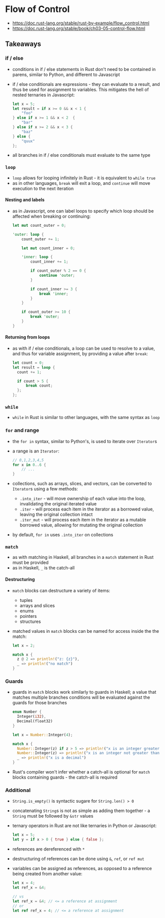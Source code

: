 # Flow of Control

- https://doc.rust-lang.org/stable/rust-by-example/flow_control.html
- https://doc.rust-lang.org/stable/book/ch03-05-control-flow.html

## Takeaways

### if / else

- conditions in if / else statements in Rust don't need to be contained in
  parens, similar to Python, and different to Javascript
- if / else conditionals are expressions - they can evaluate to a result, and
  thus be used for assignment to variables. This mitigates the hell of nested
  ternaries in Javascript:

  ```rust
  let x = 5;
  let result = if x >= 0 && x < 1 {
      "foo"
  } else if x >= 1 && x < 2  {
      "bar"
  } else if x >= 2 && x < 3 {
      "baz"
  } else {
      "quux"
  };
  ```

- all branches in if / else conditionals must evaluate to the same type

### `loop`

- `loop` allows for looping infinitely in Rust - it is equivalent to `while true`
- as in other languages, `break` will exit a loop, and `continue` will move
  execution to the next iteration

#### Nesting and labels

- as in Javascript, one can label loops to specify which loop should be affected
  when breaking or continuing:

  ```rust
  let mut count_outer = 0;

  'outer: loop {
      count_outer += 1;

      let mut count_inner = 0;

      'inner: loop {
          count_inner += 1;

          if count_outer % 2 == 0 {
              continue 'outer;
          }

          if count_inner >= 3 {
              break 'inner;
          }
      }

      if count_outer >= 10 {
          break 'outer;
      }
  }
  ```

#### Returning from loops

- as with if / else conditionals, a loop can be used to resolve to a value, and
  thus for variable assignment, by providing a value after `break`:

  ```rust
  let count = 0;
  let result = loop {
    count += 1;

    if count > 5 {
        break count;
    };
  };
  ```

### `while`

- `while` in Rust is similar to other languages, with the same syntax as `loop`

### `for` and range

- the `for in` syntax, similar to Python's, is used to iterate over `Iterator`s
- a range is an `Iterator`:

  ```rust
  // 0,1,2,3,4,5
  for x in 0..6 {
      // ...
  }
  ```

- collections, such as arrays, slices, and vectors, can be converted to
  `Iterator`s using a few methods:
  - `.into_iter` - will move ownership of each value into the loop,
    invalidating the original iterated value
  - `.iter` - will process each item in the iterator as a borrowed value,
    leaving the original collection intact
  - `.iter_mut` - will process each item in the iterator as a mutable borrowed
    value, allowing for mutating the original collection
- by default, `for in` uses `.into_iter` on collections

### `match`

- as with matching in Haskell, all branches in a `match` statement in Rust must
  be provided
- as in Haskell, `_` is the catch-all

#### Destructuring

- `match` blocks can destructure a variety of items:
  - tuples
  - arrays and slices
  - enums
  - pointers
  - structures
- matched values in `match` blocks can be named for access inside the the match:

  ```rust
  let x = 2;

  match x {
    z @ 2 => println!("z: {z}"),
    _ => println!("no match")
  }
  ```

### Guards

- guards in `match` blocks work similarly to guards in Haskell; a value that
  matches multiple branches conditions will be evaluated against the guards
  for those branches

  ```rust
  enum Number {
    Integer(i32),
    Decimal(float32)
  }

  let x = Number::Integer(4);

  match x {
    Number::Integer(z) if z > 5 => println!("x is an integer greater than 5: {z}"),
    Number::Integer(z) => println!("x is an integer not greater than 5: {z}"),
    _ => println!("x is a decimal")
  }
  ```

- Rust's compiler won't infer whether a catch-all is optional for `match` blocks
  containing guards - the catch-all is required

### Additional

- `String.is_empty()` is syntactic sugare for `String.len() > 0`
- concatenating `String`s is not as simple as adding them together - a `String`
  must be followed by `&str` values
- ternary operators in Rust are not like ternaries in Python or Javascript:

  ```rust
  let x = 5;
  let y = if x > 0 { true } else { false };
  ```

- references are dereferenced with `*`
- destructuring of references can be done using `&`, `ref`, or `ref mut`
- variables can be assigned as references, as opposed to a reference being
  created from another value:

  ```rust
  let x = 4;
  let ref_x = &4;

  // vs
  let ref_x = &4; // <= a reference at assignment
  // or
  let ref ref_x = 4; // <= a reference at assignment
  ```
